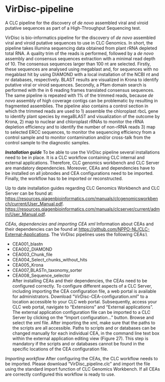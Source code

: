 # VirDisc-pipeline
A CLC pipeline for the discovery of _de novo_ assembled viral and viroid putative sequences as part of a High-Throughput Sequencing test.

VirDisc is bio-informatics pipeline for the discovery of _de novo_ assembled viral and viroid putative sequences to use in CLC Genomics. In short, the pipeline takes illumina sequencing data obtained from plant rRNA depleted total RNA. A quality trim of the reads is performed, followed by a _de novo_ assembly and consensus sequences extraction with a minimal read depth of 10.  The consensus sequences larger than 100 nt are selected. Firstly, these sequences are analysed using megablast  and, for sequences with no megablast hit by using DIAMOND with a local installation of the NCBI nt and nr databases, respectively. BLAST results are visualized in Krona to identify putative viral or viroid sequences. Secondly, a Pfam domain search is performed with the in 6 reading frames translated consensus sequences. The same pipeline is repeated with 1% of the trimmed reads, because _de novo_ assembly of high coverage contigs can be problematic by resulting in fragmented assemblies. 
The pipeline also contains a control section in which the trimmed reads are used to 1) assemble the chloroplast rbcL gene to identify plant species by megaBLAST and visualization of the outcome by Krona, 2) map to nuclear and chloroplast rRNAs to monitor the rRNA depletion efficiency and to identify the number of non-rRNA reads 3) map to selected ERCC sequences, to monitor the sequencing efficiency from a control sample and to monitor contamination and/or cross-talk from the control sample to the diagnostic samples.

**_Installation guide_**
To be able to use the VirDisc pipeline several installations need to be in place. It is a CLC workflow containing CLC internal and external applications. Therefore, CLC genomics workbench and CLC Server are mandatory dependencies. Moreover, CEAs and dependencies have to be installed on all jobnodes and CEA configurations need to be imported. Finally, the workflow has to be imported or reconstructed.

Up to date installation guides regarding CLC Genomics Workbench and CLC Server can be found at:
https://resources.qiagenbioinformatics.com/manuals/clcgenomicsworkbench/current/User_Manual.pdf. 
https://resources.qiagenbioinformatics.com/manuals/clcserver/current/admin/User_Manual.pdf.

_CEAs, dependencies and importing CEA xml_
Information about CEAs and their dependencies can be found at https://github.com/NPPO-NL/CLC-External-Applications. The VirDisc pipelines uses the following CEAs:\ 
- CEA001_blastn
- CEA002_DIAMOND
- CEA003_Chunk_file
- CEA004_Select_chunks_without_hits
- CEA005_Krona
- CEA007_BLASTn_taxonomy_sorter
- CEA008_Sequence_selector\
After installing CEAs and their dependencies, the CEAs need to be configured correctly. To configure different aspects of a CLC Server, including importing the CEA configuration file, a web portal is available for administrators. Download "VirDisc-CEA-configuration.xml" to a location accessible to your CLC web portal. Subsequently, access your CLC web portal, navigate to “Extensions” and “External applications”. The external application configuration file can be imported to a CLC Server by clicking on the “Import configuration...” button. Browse and select the xml file.
After importing the xml, make sure that the paths to the scripts are all accessible. Paths to scripts and or databases can be changed manually for each individual CEA, in the command line text box within the external application editing view (Figure 27). This step is mandatory if the scripts and or databases cannot be found in the specific locations of the CEA configuration file.

_Importing workflow_
After configuring the CEAs, the CLC workflow needs to be imported. Please download “VirDisc_pipeline.clc” and import the file using the standard import function of CLC Genomics Workbench. If all CEAs are correctly configured this workflow is ready to use.
